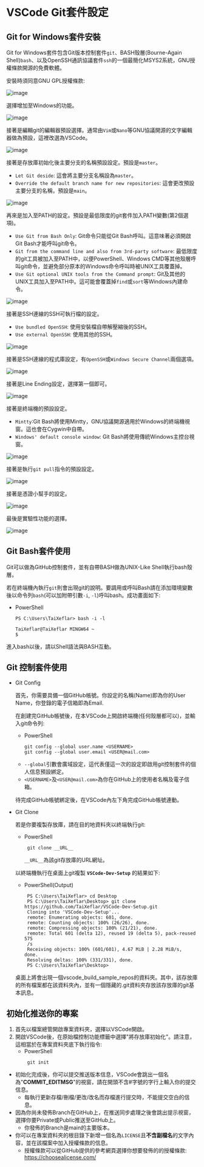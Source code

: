 # VSCode Git套件設定

## Git for Windows套件安裝

Git for Windows套件包含Git版本控制套件`git`、BASH殼層(Bourne-Again Shell)`bash`、以及OpenSSH通訊協議套件`ssh`的一個最簡化MSYS2系統，GNU授權條款開源的免費軟體。

安裝時須同意GNU GPL授權條款:

![image](../Markdown%20Image/vscode_git_inst1.png)

選擇增加至Windows的功能。

![image](../Markdown%20Image/vscode_git_inst2.png)

接著是編輯git的編輯器預設選擇。通常由`Vim`或`Nano`等GNU協議開源的文字編輯器做為預設，這裡改選為VSCode。

![image](../Markdown%20Image/vscode_git_inst3.png)

接著是存放庫初始化後主要分支的名稱預設設定。預設是`master`。
 - `Let Git deside`: 這會將主要分支名稱設為`master`。
 - `Override the default branch name for new repositories`: 這會更改預設主要分支的名稱，預設是`main`。

![image](../Markdown%20Image/vscode_git_inst4.png)

再來是加入至PATH的設定。預設是最低限度的git套件加入PATH變數(第2個選項)。
 - `Use Git from Bash Only`: Git命令只能從Git Bash呼叫。這意味著必須開啟Git Bash才能呼叫git命令。
 - `Git from the command line and also from 3rd-party software`: 最低限度的git工具被加入至PATH中，以便PowerShell、Windows CMD等其他殼層呼叫git命令，並避免部分原本的Windows命令呼叫時被UNIX工具覆蓋掉。
 - `Use Git optional UNIX tools from the Command prompt`: Git及其他的UNIX工具加入至PATH中。這可能會覆蓋掉`find`或`sort`等Windows內建命令。

![image](../Markdown%20Image/vscode_git_inst5.png)

接著是SSH連線的SSH可執行檔的設定。
 - `Use bundled OpenSSH`: 使用安裝檔自帶解壓縮後的SSH。
 - `Use external OpenSSH`: 使用其他的SSH。

![image](../Markdown%20Image/vscode_git_inst6.png)

接著是SSH連線的程式庫設定，有`OpenSSH`或`Windows Secure Channel`兩個選項。

![image](../Markdown%20Image/vscode_git_inst7.png)

接著是Line Ending設定，選擇第一個即可。

![image](../Markdown%20Image/vscode_git_inst8.png)

接著是終端機的預設設定。
 - `Mintty`:Git Bash將使用Mintty，GNU協議開源適用於Windows的終端機視窗。這也會在Cygwin中自帶。
 - `Windows' default console window`: Git Bash將使用傳統Windows主控台視窗。

![image](../Markdown%20Image/vscode_git_inst9.png)

接著是執行`git pull`指令的預設設定。

![image](../Markdown%20Image/vscode_git_inst10.png)

接著是憑證小幫手的設定。

![image](../Markdown%20Image/vscode_git_inst11.png)

最後是實驗性功能的選擇。

![image](../Markdown%20Image/vscode_git_inst12.png)


## Git Bash套件使用

Git可以做為GitHub控制套件，並有自帶BASH做為UNIX-Like Shell執行bash殼層。

若在終端機內執行`git`則會出現git的說明。要調用或呼叫Bash請在添加環境變數後以命令列`bash`(可以加附帶引數`-i`,  `-l`)呼叫bash。成功畫面如下:
 - PowerShell
    ```
    PS C:\Users\TaiXeflar> bash -i -l

    TaiXeflar@TaiXeflar MINGW64 ~
    $ 
    ```
進入bash以後，請以Shell語法與BASH互動。

## Git 控制套件使用

- Git Config

    首先，你需要具備一個GitHub帳號。你設定的名稱(Name)即為你的User Name，你登錄的電子信箱即為Email.

    在創建完GitHub帳號後，在本VSCode上開啟終端機(任何殼層都可以)，並輸入git命令列:
    - PowerShell
        ```
        git config --global user.name <USERNAME>
        git config --global user.email <USER@mail.com>
        ```
     - `--global`引數會廣域設定，這代表僅這一次的設定即啟用git控制套件的個人信息預設綁定。
     - `<USERNAME>`及`<USER@mail.com>`為你在GitHub上的使用者名稱及電子信箱。

    待完成GitHub帳號綁定後，在VSCode內左下角完成GitHub帳號連動。

- Git Clone

    若是你要複製存放庫，請在目的地資料夾以終端執行git:
     - PowerShell
        ```
         git clone __URL__
        ```
       `__URL__`為該git存放庫的URL網址。
    
    以終端機執行在桌面上git複製 **`VSCode-Dev-Setup`** 的結果如下:

     - PowerShell(Output)
        ```
         PS C:\Users\TaiXeflar> cd Desktop
         PS C:\Users\TaiXeflar\Desktop> git clone https://github.com/TaiXeflar/VSCode-Dev-Setup.git
         Cloning into 'VSCode-Dev-Setup'...
         remote: Enumerating objects: 601, done.
         remote: Counting objects: 100% (26/26), done.
         remote: Compressing objects: 100% (21/21), done.
         remote: Total 601 (delta 12), reused 19 (delta 5), pack-reused 575
         /s
         Receiving objects: 100% (601/601), 4.67 MiB | 2.28 MiB/s, done.
         Resolving deltas: 100% (331/331), done.
         PS C:\Users\TaiXeflar\Desktop>
        ```
    桌面上將會出現一個vscode_build_sample_repos的資料夾。其中，該存放庫的所有檔案都在該資料夾內，並有一個隱藏的.git資料夾存放該存放庫的git基本訊息。

## 初始化推送你的專案

 1. 首先以檔案總管開啟專案資料夾，選擇以VSCode開啟。
 2. 開啟VSCode後，在原始檔控制功能標籤中選擇"將存放庫初始化"。請注意，這相當於在專案資料夾底下執行指令:
     - PowerShell
        ```
         git init
        ```
 - 初始化完成後，你可以提交推送版本信息，VSCode會跳出一個名為"**COMMIT_EDITMSG**"的視窗，請在開頭不含#字號的字行上輸入你的提交信息。
     - 每執行更新存檔/刪檔/更改/改名而存檔進行提交時，不能提交空白的信息。
 - 因為你尚未發佈Branch在GitHub上，在推送同步處理之後會跳出提示視窗，選擇你要Private或Public推送至GitHub上。
     - 你發佈的Branch是main的主要版本。
 - 你可以在專案資料夾的根目錄下新增一個名為`LICENSE`且**不含副檔名**的文字內容，並在該檔案中加入授權條款的信息。
     - 授權條款可以從GitHub提供的參考網頁選擇你想要發佈的的授權條款: https://choosealicense.com/
